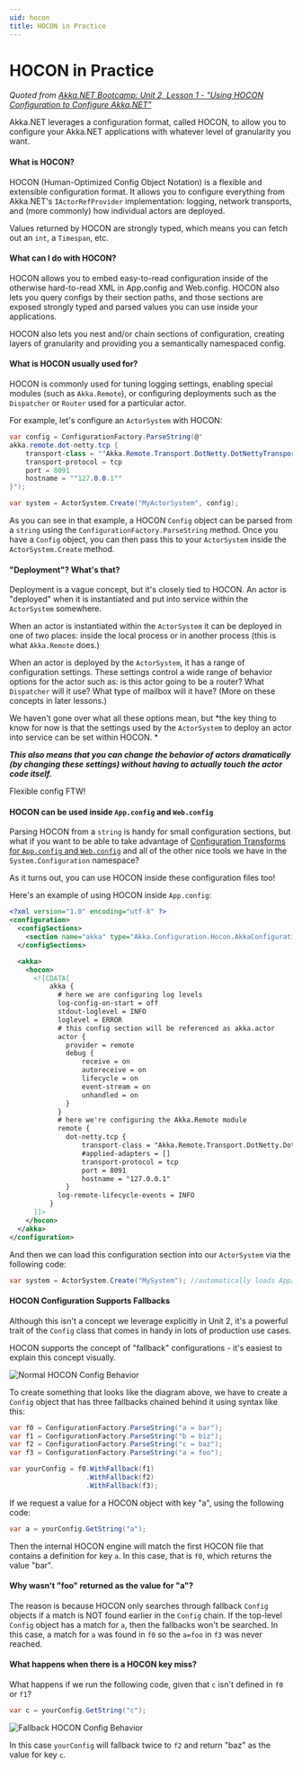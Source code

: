 ```yaml
---
uid: hocon
title: HOCON in Practice
---
```


# HOCON in Practice

*Quoted from [Akka.NET Bootcamp: Unit 2, Lesson 1 - "Using HOCON Configuration to Configure Akka.NET"](https://github.com/petabridge/akka-bootcamp/tree/master/src/Unit-2/lesson1 "Using HOCON Configuration to Configure Akka.NET")*

Akka.NET leverages a configuration format, called HOCON, to allow you to configure your Akka.NET applications with whatever level of granularity you want.

#### What is HOCON?
HOCON (Human-Optimized Config Object Notation) is a flexible and extensible configuration format.
It allows you to configure everything from Akka.NET's `IActorRefProvider` implementation: logging, network transports, and (more commonly) how individual actors are deployed.

Values returned by HOCON are strongly typed, which means you can fetch out an `int`, a `Timespan`, etc.

#### What can I do with HOCON?
HOCON allows you to embed easy-to-read configuration inside of the otherwise hard-to-read XML in App.config and Web.config.
HOCON also lets you query configs by their section paths, and those sections are exposed strongly typed and parsed values you can use inside your applications.

HOCON also lets you nest and/or chain sections of configuration, creating layers of granularity and providing you a semantically namespaced config.

#### What is HOCON usually used for?
HOCON is commonly used for tuning logging settings, enabling special modules (such as `Akka.Remote`), or configuring deployments such as the `Dispatcher` or `Router` used for a particular actor.

For example, let's configure an `ActorSystem` with HOCON:

```csharp
var config = ConfigurationFactory.ParseString(@"
akka.remote.dot-netty.tcp {
    transport-class = ""Akka.Remote.Transport.DotNetty.DotNettyTransport, Akka.Remote""
    transport-protocol = tcp
    port = 8091
    hostname = ""127.0.0.1""
}");

var system = ActorSystem.Create("MyActorSystem", config);
```

As you can see in that example, a HOCON `Config` object can be parsed from a `string` using the `ConfigurationFactory.ParseString` method. Once you have a `Config` object, you can then pass this to your `ActorSystem` inside the `ActorSystem.Create` method.

#### "Deployment"? What's that?
Deployment is a vague concept, but it's closely tied to HOCON. An actor is "deployed" when it is instantiated and put into service within the `ActorSystem` somewhere.

When an actor is instantiated within the `ActorSystem` it can be deployed in one of two places: inside the local process or in another process (this is what `Akka.Remote` does.)

When an actor is deployed by the `ActorSystem`, it has a range of configuration settings. These settings control a wide range of behavior options for the actor such as: is this actor going to be a router? What `Dispatcher` will it use? What type of mailbox will it have? (More on these concepts in later lessons.)

We haven't gone over what all these options mean, but *the key thing to know for now is that the settings used by the `ActorSystem` to deploy an actor into service can be set within HOCON. *

***This also means that you can change the behavior of actors dramatically (by changing these settings) without having to actually touch the actor code itself.***

Flexible config FTW!

#### HOCON can be used inside `App.config` and `Web.config`
Parsing HOCON from a `string` is handy for small configuration sections, but what if you want to be able to take advantage of [Configuration Transforms for `App.config` and `Web.config`](https://msdn.microsoft.com/en-us/library/dd465326.aspx) and all of the other nice tools we have in the `System.Configuration` namespace?

As it turns out, you can use HOCON inside these configuration files too!

Here's an example of using HOCON inside `App.config`:

```xml
<?xml version="1.0" encoding="utf-8" ?>
<configuration>
  <configSections>
    <section name="akka" type="Akka.Configuration.Hocon.AkkaConfigurationSection, Akka" />
  </configSections>

  <akka>
    <hocon>
      <![CDATA[
          akka {
            # here we are configuring log levels
            log-config-on-start = off
            stdout-loglevel = INFO
            loglevel = ERROR
            # this config section will be referenced as akka.actor
            actor {
              provider = remote
              debug {
                  receive = on
                  autoreceive = on
                  lifecycle = on
                  event-stream = on
                  unhandled = on
              }
            }
            # here we're configuring the Akka.Remote module
            remote {
              dot-netty.tcp {
                  transport-class = "Akka.Remote.Transport.DotNetty.DotNettyTransport, Akka.Remote"
                  #applied-adapters = []
                  transport-protocol = tcp
                  port = 8091
                  hostname = "127.0.0.1"
              }
            log-remote-lifecycle-events = INFO
          }
      ]]>
    </hocon>
  </akka>
</configuration>
```

And then we can load this configuration section into our `ActorSystem` via the following code:

```csharp
var system = ActorSystem.Create("MySystem"); //automatically loads App/Web.config
```

#### HOCON Configuration Supports Fallbacks
Although this isn't a concept we leverage explicitly in Unit 2, it's a powerful trait of the `Config` class that comes in handy in lots of production use cases.

HOCON supports the concept of "fallback" configurations - it's easiest to explain this concept visually.

![Normal HOCON Config Behavior](/images/hocon-config-normally.gif)

To create something that looks like the diagram above, we have to create a `Config` object that has three fallbacks chained behind it using syntax like this:

```csharp
var f0 = ConfigurationFactory.ParseString("a = bar");
var f1 = ConfigurationFactory.ParseString("b = biz");
var f2 = ConfigurationFactory.ParseString("c = baz");
var f3 = ConfigurationFactory.ParseString("a = foo");

var yourConfig = f0.WithFallback(f1)
				   .WithFallback(f2)
				   .WithFallback(f3);
```

If we request a value for a HOCON object with key "a", using the following code:

```csharp
var a = yourConfig.GetString("a");
```

Then the internal HOCON engine will match the first HOCON file that contains a definition for key `a`. In this case, that is `f0`, which returns the value "bar".

####  Why wasn't "foo" returned as the value for "a"?
The reason is because HOCON only searches through fallback `Config` objects if a match is NOT found earlier in the `Config` chain. If the top-level `Config` object has a match for `a`, then the fallbacks won't be searched. In this case, a match for `a` was found in `f0` so the `a=foo` in `f3` was never reached.

#### What happens when there is a HOCON key miss?
What happens if we run the following code, given that `c` isn't defined in `f0` or `f1`?

```csharp
var c = yourConfig.GetString("c");
```

![Fallback HOCON Config Behavior](/images/hocon-config-fallbacks.gif)

In this case `yourConfig` will fallback twice to `f2` and return "baz" as the value for key `c`.